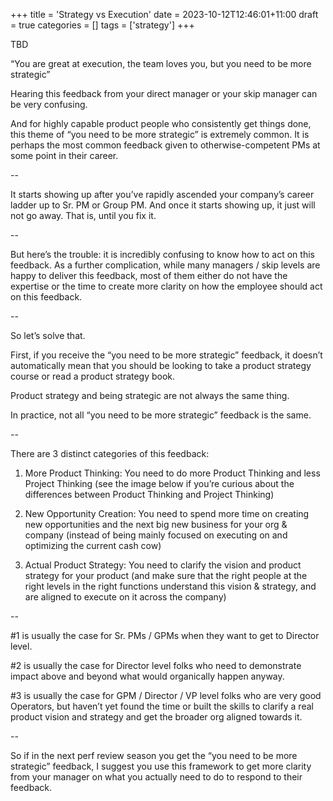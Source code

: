 +++
title = 'Strategy vs Execution'
date = 2023-10-12T12:46:01+11:00
draft = true
categories = []
tags = ['strategy']
+++

TBD

“You are great at execution, the team loves you, but you need to be more strategic”

Hearing this feedback from your direct manager or your skip manager can be very confusing. 

And for highly capable product people who consistently get things done, this theme of “you need to be more strategic” is extremely common. It is perhaps the most common feedback given to otherwise-competent PMs at some point in their career.

--

It starts showing up after you’ve rapidly ascended your company’s career ladder up to Sr. PM or Group PM. And once it starts showing up, it just will not go away. That is, until you fix it.

--

But here’s the trouble: it is incredibly confusing to know how to act on this feedback. As a further complication, while many managers / skip levels are happy to deliver this feedback, most of them either do not have the expertise or the time to create more clarity on how the employee should act on this feedback.

--

So let’s solve that.

First, if you receive the “you need to be more strategic” feedback, it doesn’t automatically mean that you should be looking to take a product strategy course or read a product strategy book.

Product strategy and being strategic are not always the same thing.

In practice, not all “you need to be more strategic” feedback is the same.

--

There are 3 distinct categories of this feedback:

1) More Product Thinking: You need to do more Product Thinking and less Project Thinking (see the image below if you’re curious about the differences between Product Thinking and Project Thinking)


2) New Opportunity Creation: You need to spend more time on creating new opportunities and the next big new business for your org & company (instead of being mainly focused on executing on and optimizing the current cash cow)

3) Actual Product Strategy: You need to clarify the vision and product strategy for your product (and make sure that the right people at the right levels in the right functions understand this vision & strategy, and are aligned to execute on it across the company)

--

#1 is usually the case for Sr. PMs / GPMs when they want to get to Director level.

#2 is usually the case for Director level folks who need to demonstrate impact above and beyond what would organically happen anyway.

#3 is usually the case for GPM / Director / VP level folks who are very good Operators, but haven’t yet found the time or built the skills to clarify a real product vision and strategy and get the broader org aligned towards it.

--

So if in the next perf review season you get the “you need to be more strategic” feedback, I suggest you use this framework to get more clarity from your manager on what you actually need to do to respond to their feedback.